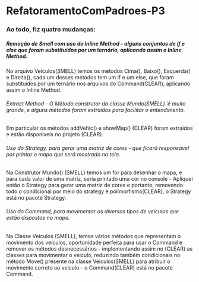 # RefatoramentoComPadroes-P3

### Ao todo, fiz quatro mudanças:
##### Remoção de Smell com uso do Inline Method - alguns conjuntos de if e else que foram substituidos por um ternário, aplicando assim o Inline Method.
No arquivo Veiculos(SMELL) temos os métodos Cima(), Baixo(), Esquerda() e Direita(), cada um desses métodos tem um if e um else, que foram substituidos por um ternário nos arquivos do Command(CLEAR), aplicando assim o Inline Method.
###### Extract Method - O Método construtor da classe Mundo(SMELL) ´é muito grande, e alguns métodos foram extraídos para facilitar o entendimento.
Em particular os métodos addVehic() e showMap() (CLEAR) foram extraidos e estão disponíveis no projeto (CLEAR).
###### Uso do Strategy, para gerar uma matriz de cores - que ficará responsável por printar o mapa que será mostrado na tela.
Na Construtor Mundo() (SMELL) temos um for para desenhar o mapa, e para cada valor de uma matriz, seria printado uma cor no console - Apliquei então o Strategy para gerar uma matriz de cores e portanto, removendo todo o condicional por meio do strategy e polimorfismo(CLEAR), o Strategy está no pacote Strategy.
###### Uso do Command, para movimentar os diversos tipos de veículos que estão dispostos no mapa.
Na Classe Veiculos (SMELL), temos vários métodos que representam o movimento dos veículos, oportunidade perfeita para usar o Command e remover os métodos desnecessários - implementando assim no (CLEAR) as classes para movimentar o veiculo, reduzindo também condicionais no método Move() presente na classe Veiculos(SMELL) para atribuir o movimento correto ao veiculo - o Command(CLEAR) está no pacote Command.

